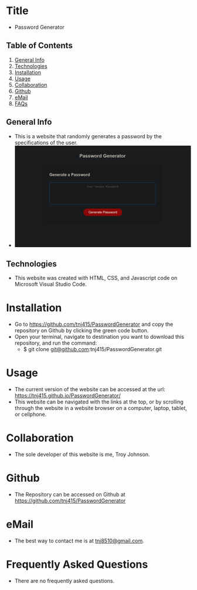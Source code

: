 # Title
* Password Generator

## Table of Contents
1. [General Info](#general-info)
2. [Technologies](#technologies)
3. [Installation](#installation)
4. [Usage](#usage)
5. [Collaboration](#collaboration)
6. [Github](#github)
7. [eMail](#email)
8. [FAQs](#faqs)

## General Info
* This is a website that randomly generates a password by the specifications of the user.
* ![Image text](./pwSiteImg.PNG)

## Technologies
* This website was created with HTML, CSS, and Javascript code on Microsoft Visual Studio Code.

# Installation
* Go to https://github.com/tnj415/PasswordGenerator and copy the repository on Github by clicking the green code button.
* Open your terminal, navigate to destination you want to download this repository, and run the command:
    * $ git clone git@github.com:tnj415/PasswordGenerator.git

# Usage
* The current version of the website can be accessed at the url: https://tnj415.github.io/PasswordGenerator/
* This website can be navigated with the links at the top, or by scrolling through the website in a website browser on a computer, laptop, tablet, or cellphone.

# Collaboration
* The sole developer of this website is me, Troy Johnson.

# Github
* The Repository can be accessed on Github at https://github.com/tnj415/PasswordGenerator

# eMail
* The best way to contact me is at tnj8510@gmail.com.

# Frequently Asked Questions
* There are no frequently asked questions.